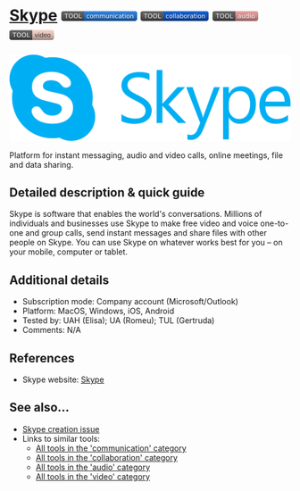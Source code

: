 # [Skype](https://www.skype.com)  [<img src="images/communication.png" align="bottom">](https://github.com/e-CLOSE/Toolbox/issues?q=label%3A01_TOOL+label%3Acommunication) [<img src="images/collaboration.png" align="bottom">](https://github.com/e-CLOSE/Toolbox/issues?q=label%3A01_TOOL+label%3Acollaboration) [<img src="images/audio.png" align="bottom">](https://github.com/e-CLOSE/Toolbox/issues?q=label%3A01_TOOL+label%3Aaudio) [<img src="images/video.png" align="bottom">](https://github.com/e-CLOSE/Toolbox/issues?q=label%3A01_TOOL+label%3Avideo)

[<img src="images/logo_kype.png" align="bottom" alt="logo_kype Logo">](https://www.skype.com)

Platform for instant messaging, audio and video calls, online meetings, file and data sharing.


## Detailed description & quick guide

Skype is software that enables the world's conversations. Millions of individuals and businesses use Skype to make free video and voice one-to-one and group calls, send instant messages and share files with other people on Skype. You can use Skype on whatever works best for you – on your mobile, computer or tablet.


## Additional details

- Subscription mode: Company account (Microsoft/Outlook)
- Platform: MacOS, Windows, iOS, Android
- Tested by: UAH (Elisa); UA (Romeu); TUL (Gertruda)
- Comments: N/A


## References

- Skype website: [Skype](https://www.skype.com)


## See also...

- [Skype creation issue](https://github.com/e-CLOSE/Toolbox/issues/159)
- Links to similar tools:
  - [All tools in the 'communication' category](https://github.com/e-CLOSE/Toolbox/issues?q=label%3A01_TOOL+label%3Acommunication)
  - [All tools in the 'collaboration' category](https://github.com/e-CLOSE/Toolbox/issues?q=label%3A01_TOOL+label%3Acollaboration)
  - [All tools in the 'audio' category](https://github.com/e-CLOSE/Toolbox/issues?q=label%3A01_TOOL+label%3Aaudio)
  - [All tools in the 'video' category](https://github.com/e-CLOSE/Toolbox/issues?q=label%3A01_TOOL+label%3Avideo)
